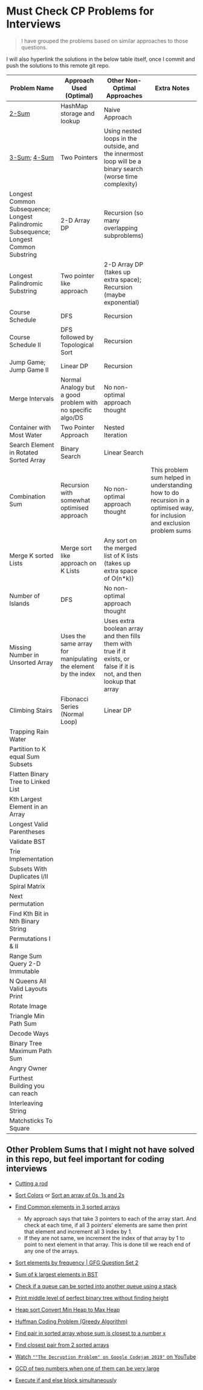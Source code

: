 # Must Check CP Problems for Interviews

> I have grouped the problems based on similar approaches to those questions.

I will also hyperlink the solutions in the below table itself, once I commit and push the solutions to this remote git repo.

| Problem Name | Approach Used (Optimal) | Other Non-Optimal Approaches | Extra Notes | 
| ------------ | ----------------------- | ---------------------------- | ----------- |
| [2-Sum](https://github.com/gouravkhator/boat-to-cp/blob/main/LeetCode_and_BinarySearch/Blind_75_LC_Problems/two_sum.java)        | HashMap storage and lookup | Naive Approach
| [3-Sum](https://github.com/gouravkhator/boat-to-cp/blob/main/LeetCode_and_BinarySearch/Blind_75_LC_Problems/3_sum.java); [4-Sum](https://github.com/gouravkhator/boat-to-cp/blob/main/LeetCode_and_BinarySearch/4_sum.java) | Two Pointers | Using nested loops in the outside, and the innermost loop will be a binary search (worse time complexity)
| Longest Common Subsequence; Longest Palindromic Subsequence; Longest Common Substring | 2-D Array DP | Recursion (so many overlapping subproblems) 
| Longest Palindromic Substring | Two pointer like approach | 2-D Array DP (takes up extra space); Recursion (maybe exponential)
| Course Schedule | DFS | Recursion
| Course Schedule II | DFS followed by Topological Sort | Recursion
| Jump Game; Jump Game II | Linear DP | Recursion
| Merge Intervals | Normal Analogy but a good problem with no specific algo/DS | No non-optimal approach thought
| Container with Most Water | Two Pointer Approach | Nested Iteration
| Search Element in Rotated Sorted Array | Binary Search | Linear Search
| Combination Sum | Recursion with somewhat optimised approach | No non-optimal approach thought | This problem sum helped in understanding how to do recursion in a optimised way, for inclusion and exclusion problem sums
| Merge K sorted Lists | Merge sort like approach on K Lists | Any sort on the merged list of K lists (takes up extra space of O(n*k))
| Number of Islands | DFS | No non-optimal approach thought
| Missing Number in Unsorted Array | Uses the same array for manipulating the element by the index | Uses extra boolean array and then fills them with true if it exists, or false if it is not, and then lookup that array 
| Climbing Stairs | Fibonacci Series (Normal Loop) | Linear DP
| Trapping Rain Water | | 
| Partition to K equal Sum Subsets | 
| Flatten Binary Tree to Linked List | |
| Kth Largest Element in an Array | |
| Longest Valid Parentheses | | 
| Validate BST | |
| Trie Implementation | | 
| Subsets With Duplicates I/II | |
| Spiral Matrix | |
| Next permutation | |
| Find Kth Bit in Nth Binary String | |
| Permutations I & II | |
| Range Sum Query 2-D Immutable | | 
| N Queens All Valid Layouts Print | |
| Rotate Image | | 
| Triangle Min Path Sum | | 
| Decode Ways | | 
| Binary Tree Maximum Path Sum | | 
| Angry Owner | | 
| Furthest Building you can reach | | 
| Interleaving String | | 
| Matchsticks To Square | | 

## Other Problem Sums that I might not have solved in this repo, but feel important for coding interviews

- [Cutting a rod](https://www.geeksforgeeks.org/java-program-for-cutting-a-rod-dp-13/)

- [Sort Colors](https://leetcode.com/problems/sort-colors/) or [Sort an array of 0s, 1s and 2s](https://geeksforgeeks.org/sort-an-array-of-0s-1s-and-2s/)

- [Find Common elements in 3 sorted arrays](https://www.geeksforgeeks.org/find-common-elements-three-sorted-arrays/)

  - My approach says that take 3 pointers to each of the array start. And check at each time, if all 3 pointers' elements are same then print that element and increment all 3 index by 1.
  - If they are not same, we increment the index of that array by 1 to point to next element in that array. This is done till we reach end of any one of the arrays.

- [Sort elements by frequency | GFG Question Set 2](https://geeksforgeeks.org/sort-elements-by-frequency-set-2/)

- [Sum of k largest elements in BST](http://geeksforgeeks.org/sum-of-k-largest-elements-in-bst/)

- [Check if a queue can be sorted into another queue using a stack](https://www.geeksforgeeks.org/check-queue-can-sorted-another-queue-using-stack/)

- [Print middle level of perfect binary tree without finding height](https://www.geeksforgeeks.org/print-middle-level-perfect-binary-tree-without-finding-height/)

- [Heap sort Convert Min Heap to Max Heap](https://www.geeksforgeeks.org/convert-min-heap-to-max-heap/)

- [Huffman Coding Problem (Greedy Algorithm)](https://www.geeksforgeeks.org/greedy-algorithms-set-3-huffman-coding/)

- [Find pair in sorted array whose sum is closest to a number x](https://www.geeksforgeeks.org/given-sorted-array-number-x-find-pair-array-whose-sum-closest-x/)

- [Find closest pair from 2 sorted arrays](https://www.geeksforgeeks.org/given-two-sorted-arrays-number-x-find-pair-whose-sum-closest-x/)

- [Watch `""The Decryption Problem" on Google Codejam 2019"` on YouTube](https://youtu.be/ne8vB6FAzl0)

- [GCD of two numbers when one of them can be very large](https://geeksforgeeks.org/gcd-of-two-numbers-when-one-of-them-can-be-very-large-2/)

- [Execute if and else block simultaneously](https://www.geeksforgeeks.org/execute-else-statements-cc-simultaneously)

